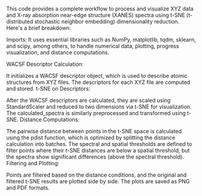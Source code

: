 This code provides a complete workflow to process and visualize XYZ data and X-ray absorption near-edge structure (XANES) spectra using t-SNE (t-distributed stochastic neighbor embedding) dimensionality reduction. Here's a brief breakdown:

Imports: It uses essential libraries such as NumPy, matplotlib, tqdm, sklearn, and scipy, among others, to handle numerical data, plotting, progress visualization, and distance computations.

WACSF Descriptor Calculation:

It initializes a WACSF descriptor object, which is used to describe atomic structures from XYZ files.
The descriptors for each XYZ file are computed and stored.
t-SNE on Descriptors:

After the WACSF descriptors are calculated, they are scaled using StandardScaler and reduced to two dimensions via t-SNE for visualization.
The calculated_spectra is similarly preprocessed and transformed using t-SNE.
Distance Computations:

The pairwise distance between points in the t-SNE space is calculated using the pdist function, which is optimized by splitting the distance calculation into batches.
The spectral and spatial thresholds are defined to filter points where their t-SNE distances are below a spatial threshold, but the spectra show significant differences (above the spectral threshold).
Filtering and Plotting:

Points are filtered based on the distance conditions, and the original and filtered t-SNE results are plotted side by side.
The plots are saved as PNG and PDF formats.


